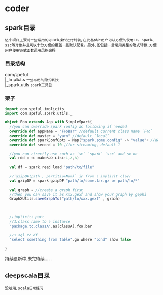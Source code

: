 # coder

## spark目录
``这个项目主要对一些常用的spark操作进行封装,在此基础上用户可以方便的使用sc、spark、ssc等对象并且可以十分方便的覆盖一些默认配置。另外,还包括一些常用类型的隐式转换,方便用户使用链式函数调用风格编程``
### 目录结构
com/speful<br>
|_implicits ```一些常用的隐式转换``` <br>
|_spark.utils ```spark工具包```
### 栗子

```scala
import com.speful.implicits._
import com.speful.spark.utils._

object Foo extends App with SimpleSpark{
  //you can override spark config as following if needed
  override def appName = "FooBar" //default current class name `Foo`
  override def master = "yarn" //default `local`
  override def sparkConfOpts = Map("spark.some.config" -> "value") //default `Map.empty`
  override def second = 10 //for streaming, default 1

  //you can directly use such as `sc` `spark` `ssc` and so on
  val rdd = sc makeRDD List(1,2,3)
  
  val df = spark.read load "path/to/file"
  
  //`gzipDF(path , partitionNum)` is from a implicit class
  val gzipDF = spark gzipDF "path/to/some.tar.gz or path/to/*"
  
  val graph = //create a graph first
  //then you can save it as xxx.gexf and show your graph by gephi
  GraphXUtils.saveGraphTo("path/to/xxx.gexf" , graph)
  
  
  
  //implicits part
  //1.class name to a instance
  "package.to.classA".as[classA].foo.bar
  
  //2.sql to df
  "select something from table".go where "cond" show false
  
}
```
持续更新中,未完待续......

## deepscala目录
```没啥用,scala日常练习```


